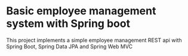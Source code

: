 # Basic employee management system with Spring boot
 This project implements a simple employee management REST api with Spring Boot, Spring Data JPA and Spring Web MVC

